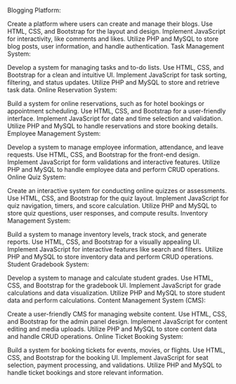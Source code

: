 Blogging Platform:

Create a platform where users can create and manage their blogs.
Use HTML, CSS, and Bootstrap for the layout and design.
Implement JavaScript for interactivity, like comments and likes.
Utilize PHP and MySQL to store blog posts, user information, and handle authentication.
Task Management System:

Develop a system for managing tasks and to-do lists.
Use HTML, CSS, and Bootstrap for a clean and intuitive UI.
Implement JavaScript for task sorting, filtering, and status updates.
Utilize PHP and MySQL to store and retrieve task data.
Online Reservation System:

Build a system for online reservations, such as for hotel bookings or appointment scheduling.
Use HTML, CSS, and Bootstrap for a user-friendly interface.
Implement JavaScript for date and time selection and validation.
Utilize PHP and MySQL to handle reservations and store booking details.
Employee Management System:

Develop a system to manage employee information, attendance, and leave requests.
Use HTML, CSS, and Bootstrap for the front-end design.
Implement JavaScript for form validations and interactive features.
Utilize PHP and MySQL to handle employee data and perform CRUD operations.
Online Quiz System:

Create an interactive system for conducting online quizzes or assessments.
Use HTML, CSS, and Bootstrap for the quiz layout.
Implement JavaScript for quiz navigation, timers, and score calculation.
Utilize PHP and MySQL to store quiz questions, user responses, and compute results.
Inventory Management System:

Build a system to manage inventory levels, track stock, and generate reports.
Use HTML, CSS, and Bootstrap for a visually appealing UI.
Implement JavaScript for interactive features like search and filters.
Utilize PHP and MySQL to store inventory data and perform CRUD operations.
Student Gradebook System:

Develop a system to manage and calculate student grades.
Use HTML, CSS, and Bootstrap for the gradebook UI.
Implement JavaScript for grade calculations and data visualization.
Utilize PHP and MySQL to store student data and perform calculations.
Content Management System (CMS):

Create a user-friendly CMS for managing website content.
Use HTML, CSS, and Bootstrap for the admin panel design.
Implement JavaScript for content editing and media uploads.
Utilize PHP and MySQL to store content data and handle CRUD operations.
Online Ticket Booking System:

Build a system for booking tickets for events, movies, or flights.
Use HTML, CSS, and Bootstrap for the booking UI.
Implement JavaScript for seat selection, payment processing, and validations.
Utilize PHP and MySQL to handle ticket bookings and store relevant information.
